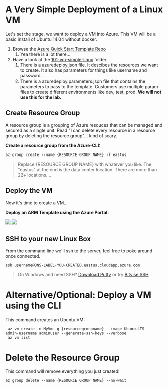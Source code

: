 # A Very Simple Deployment of a Linux VM #
Let's set the stage, we want to deploy a VM into Azure. This VM will be a basic install of Ubuntu 14.04 without docker. 

1. Browse the [Azure Quick Start Template Repo](https://github.com/Azure/azure-quickstart-templates)
	1. Yea there is a lot there...
2. Have a look at the [101-vm-simple-linux](https://github.com/Azure/azure-quickstart-templates/tree/master/101-vm-simple-linux) folder.
	1. There is a azuredeploy.json file. It descibes the resources we want to create. It also has parameters for things like username and password.
	2. There is a azuredeploy.parameters.json file that contains the parameters to pass to the template. Customers use multiple param files to create different environments like dev, test, prod. **We will not use this for the lab.**


## Create Resource Group ##
A resource group is a grouping of Azure resouces that can be managed and secured as a single unit. Read "I can delete every resource in a resource group by deleting the resource group"... kind of scary.

**Create a resource group from the Azure-CLI:**

    az group create --name {RESOURCE GROUP NAME} -l eastus

> Replace {RESOURCE GROUP NAME} with whatever you like. The "eastus" at the end is the data center location. There are more than  22+ locations....

## Deploy the VM ##
Now it's time to create a VM... 

**Deploy an ARM Template using the Azure Portal:**

<a href="https://portal.azure.com/#create/Microsoft.Template/uri/https%3A%2F%2Fraw.githubusercontent.com%2FAzure%2Fazure-quickstart-templates%2Fmaster%2F101-vm-simple-linux%2Fazuredeploy.json" target="_blank">
    <img src="http://azuredeploy.net/deploybutton.png"/>
</a>
<a href="http://armviz.io/#/?load=https%3A%2F%2Fraw.githubusercontent.com%2FAzure%2Fazure-quickstart-templates%2Fmaster%2F101-vm-simple-linux%2Fazuredeploy.json" target="_blank">
    <img src="http://armviz.io/visualizebutton.png"/>
</a>


## SSH to your new Linux Box ##
From the command line we'll ssh to the server, feel free to poke around once connected.

    ssh username@DNS-LABEL-YOU-CREATED.eastus.cloudapp.azure.com

> On Windows and need SSH? [Download Putty](http://www.chiark.greenend.org.uk/~sgtatham/putty/download.html) or try [Bitvise SSH](https://www.bitvise.com/ssh-client-download)

# Alternative/Optional:  Deploy a VM using the CLI

This command creates an Ubuntu VM:
```
 az vm create -n MyVm -g {resourcegroupname} --image UbuntuLTS --admin-username adminuser --generate-ssh-keys --verbose
 az vm list
```

# Delete the Resource Group ##
This command will remove everything you just created!

    az group delete --name {RESOURCE GROUP NAME} --no-wait
